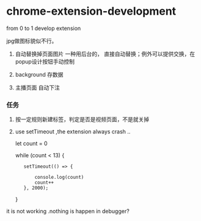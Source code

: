 # chrome-extension-development
from 0 to 1 develop extension

jpg做图标貌似不行。

1. 自动替换掉页面图片 一种用后台的，
    直接自动替换；例外可以提供交换，在popup设计按钮手动控制

2.  background 存数据
3.  主播页面 自动下注    


### 任务
1. 按一定规则新建标签，判定是否是视频页面，不是就关掉
  1. use setTimeout ,the extension always crash ..
  
        let count = 0

        while (count < 13) {

            setTimeout(() => {

                console.log(count)
                count++
            }, 2000);

        }
        
  it is not working .nothing is happen in debugger?        


